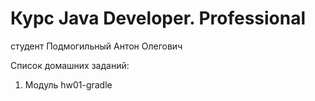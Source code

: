 # Курс Java Developer. Professional
студент Подмогильный Антон Олегович

Список домашних заданий:
1) Модуль hw01-gradle